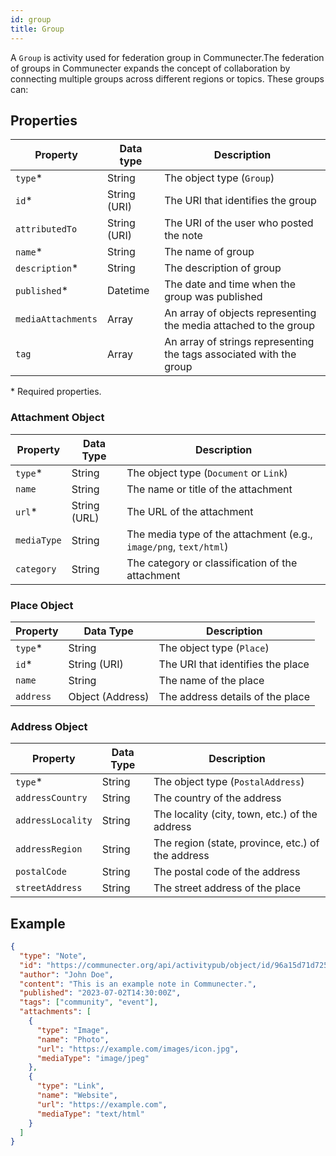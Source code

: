 ```yaml
---
id: group
title: Group
---
```


A `Group` is activity used for federation group in Communecter.The federation of groups in Communecter expands the concept of collaboration by connecting multiple groups across different regions or topics. These groups can:

## Properties

| Property          | Data type    | Description                                                     |
| ----------------- | ------------ | --------------------------------------------------------------- |
| `type`\*          | String       | The object type (`Group`)                                        |
| `id`\*            | String (URI) | The URI that identifies the group                                 |
| `attributedTo`    | String (URI) | The URI of the user who posted the note                          |
| `name`\*       | String       | The name of group
| `description`\*       | String       | The description of group
| `published`\*     | Datetime     | The date and time when the group was published                    |
| `mediaAttachments`| Array        | An array of objects representing the media attached to the group  |
| `tag`             | Array        | An array of strings representing the tags associated with the group |

\* Required properties.

### Attachment Object

| Property         | Data Type    | Description                                     |
| ---------------- | ------------ | ----------------------------------------------- |
| `type`\*         | String       | The object type (`Document` or `Link`)           |
| `name`           | String       | The name or title of the attachment              |
| `url`\*          | String (URL) | The URL of the attachment                        |
| `mediaType`      | String       | The media type of the attachment (e.g., `image/png`, `text/html`) |
| `category`       | String       | The category or classification of the attachment |

### Place Object

| Property         | Data Type         | Description                                     |
| ---------------- | ----------------- | ----------------------------------------------- |
| `type`\*         | String            | The object type (`Place`)                       |
| `id`\*           | String (URI)      | The URI that identifies the place                |
| `name`           | String            | The name of the place                            |
| `address`        | Object (Address)  | The address details of the place                 |

### Address Object

| Property           | Data Type | Description                                     |
| ------------------ | --------- | ----------------------------------------------- |
| `type`\*           | String    | The object type (`PostalAddress`)               |
| `addressCountry`   | String    | The country of the address                       |
| `addressLocality`  | String    | The locality (city, town, etc.) of the address   |
| `addressRegion`    | String    | The region (state, province, etc.) of the address|
| `postalCode`       | String    | The postal code of the address                   |
| `streetAddress`    | String    | The street address of the place                  |

## Example

```json
{
  "type": "Note",
  "id": "https://communecter.org/api/activitypub/object/id/96a15d71d725c",
  "author": "John Doe",
  "content": "This is an example note in Communecter.",
  "published": "2023-07-02T14:30:00Z",
  "tags": ["community", "event"],
  "attachments": [
    {
      "type": "Image",
      "name": "Photo",
      "url": "https://example.com/images/icon.jpg",
      "mediaType": "image/jpeg"
    },
    {
      "type": "Link",
      "name": "Website",
      "url": "https://example.com",
      "mediaType": "text/html"
    }
  ]
}

